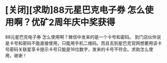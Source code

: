 # [关闭][求助]88元星巴克电子券 怎么使用啊？优矿2周年庆中奖获得

88元星巴克电子券 怎么使用啊？微信中发来的是一个卡号和密码。 到门店伙伴说是卡号和密码不能直接使用，只能用手机二维码。而且去到星巴克官网想要用该卡号密码关联星享卡提示卡号只能是16位数字，发来的卡号不符合。求助怎么使用，谢谢！